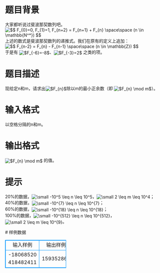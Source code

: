 # 

 
 # 题目背景 
<p>大家都听说过斐波那契数列吧。<br />
<img align="absmiddle" alt="$$ F_{0}=0, F_{1}=1, F_{n+2} = F_{n+1} + F_{n} \space\space (n \in \mathbb{N^*}) $$" src="/source/joyoi/tyvj-3787/img/eb1d5c1b99fe6ab685d865db3223a0fd.latex" /><br />
上述的数式是斐波那契数列的递推式。我们在原有的定义上追加：<br />
<img align="absmiddle" alt="$$ F_{n-2} = F_{n} - F_{n-1} \space\space (n \in \mathbb{Z}) $$" src="/source/joyoi/tyvj-3787/img/b7cc317bca4d6f391677683d589634d2.latex" /><br />
于是有&nbsp;<img align="absmiddle" alt="$F_{-6}=-8$" src="/source/joyoi/tyvj-3787/img/aHR0cDovL2xhdGV4LmNvZGVjb2dzLmNvbS9naWYubGF0ZXg_JEZfey02fT0tOCQ=.latex" />、<img align="absmiddle" alt="$F_{-3}=2$" src="/source/joyoi/tyvj-3787/img/aHR0cDovL2xhdGV4LmNvZGVjb2dzLmNvbS9naWYubGF0ZXg_JEZfey0zfT0yJA==.latex" />&nbsp;之类的项。</p> 

 
 # 题目描述 
<p>现给定n和m，请求出<img align="absmiddle" alt="$F_{n}$" src="/source/joyoi/tyvj-3787/img/aHR0cDovL2xhdGV4LmNvZGVjb2dzLmNvbS9naWYubGF0ZXg_JEZfe259JA==.latex" />除以m的最小正余数（即&nbsp;<img align="absmiddle" alt="$F_{n} \mod m$" src="/source/joyoi/tyvj-3787/img/aHR0cDovL2xhdGV4LmNvZGVjb2dzLmNvbS9naWYubGF0ZXg_JEZfe259JmFtcDtzcGFjZTtcbW9kJmFtcDtzcGFjZTttJA==.latex" />）。</p> 

 
 # 输入格式 
<p>以空格分隔的n和m。</p> 

 
 # 输出格式 
<p><img align="absmiddle" alt="$F_{n} \mod m$" src="/source/joyoi/tyvj-3787/img/aHR0cDovL2xhdGV4LmNvZGVjb2dzLmNvbS9naWYubGF0ZXg_JEZfe259JmFtcDtzcGFjZTtcbW9kJmFtcDtzcGFjZTttJA==.latex" />&nbsp;的值。</p> 

 
 # 提示 
<p>20%的数据，<img align="absmiddle" alt="\small -10^5 \leq n \leq 10^5" src="/source/joyoi/tyvj-3787/img/aHR0cDovL2xhdGV4LmNvZGVjb2dzLmNvbS9naWYubGF0ZXg_XHNtYWxsJmFtcDtzcGFjZTstMTBeNSZhbXA7c3BhY2U7XGxlcSZhbXA7c3BhY2U7biZhbXA7c3BhY2U7XGxlcSZhbXA7c3BhY2U7MTBeNQ==.latex" />，<img align="absmiddle" alt="\small 2 \leq m \leq 10^4" src="/source/joyoi/tyvj-3787/img/aHR0cDovL2xhdGV4LmNvZGVjb2dzLmNvbS9naWYubGF0ZXg_XHNtYWxsJmFtcDtzcGFjZTsyJmFtcDtzcGFjZTtcbGVxJmFtcDtzcGFjZTttJmFtcDtzcGFjZTtcbGVxJmFtcDtzcGFjZTsxMF40.latex" />；<br />
40%的数据，<img align="absmiddle" alt="\small -10^{7} \leq n \leq 10^{7}" src="/source/joyoi/tyvj-3787/img/aHR0cDovL2xhdGV4LmNvZGVjb2dzLmNvbS9naWYubGF0ZXg_XHNtYWxsJmFtcDtzcGFjZTstMTBeezd9JmFtcDtzcGFjZTtcbGVxJmFtcDtzcGFjZTtuJmFtcDtzcGFjZTtcbGVxJmFtcDtzcGFjZTsxMF57N30=.latex" />；<br />
60%的数据，<img align="absmiddle" alt="\small -10^{18} \leq n \leq 10^{18}" src="/source/joyoi/tyvj-3787/img/aHR0cDovL2xhdGV4LmNvZGVjb2dzLmNvbS9naWYubGF0ZXg_XHNtYWxsJmFtcDtzcGFjZTstMTBeezE4fSZhbXA7c3BhY2U7XGxlcSZhbXA7c3BhY2U7biZhbXA7c3BhY2U7XGxlcSZhbXA7c3BhY2U7MTBeezE4fQ==.latex" />；<br />
100%的数据，<img align="absmiddle" alt="\small -10^{512} \leq n \leq 10^{512}" src="/source/joyoi/tyvj-3787/img/aHR0cDovL2xhdGV4LmNvZGVjb2dzLmNvbS9naWYubGF0ZXg_XHNtYWxsJmFtcDtzcGFjZTstMTBeezUxMn0mYW1wO3NwYWNlO1xsZXEmYW1wO3NwYWNlO24mYW1wO3NwYWNlO1xsZXEmYW1wO3NwYWNlOzEwXns1MTJ9.latex" />，<img align="absmiddle" alt="\small 2 \leq m \leq 10^{9}" src="/source/joyoi/tyvj-3787/img/aHR0cDovL2xhdGV4LmNvZGVjb2dzLmNvbS9naWYubGF0ZXg_XHNtYWxsJmFtcDtzcGFjZTsyJmFtcDtzcGFjZTtcbGVxJmFtcDtzcGFjZTttJmFtcDtzcGFjZTtcbGVxJmFtcDtzcGFjZTsxMF57OX0=.latex" />。</p> 
# 样例数据
<style>
        table,table tr th, table tr td { border:1px solid #0094ff; }
        table { width: 200px; min-height: 25px; line-height: 25px; text-align: center; border-collapse: collapse;}   
    </style>
<table>
	<tr>
		<td>输入样例</td>
		<td>输出样例</td>
	</tr>
<tr><td>-18068520 418482411</td><td>159352869</td></tr></table>
